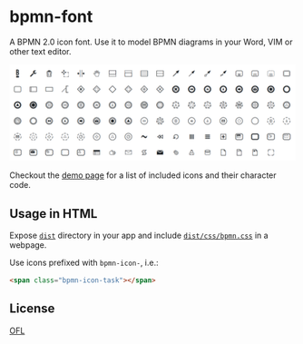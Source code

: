# bpmn-font

A BPMN 2.0 icon font. Use it to model BPMN diagrams in your Word, VIM or other text editor.

![Font Preview](./resources/symbols.png)

Checkout the [demo page](https://cdn.statically.io/gh/bpmn-io/bpmn-font/master/dist/demo.html) for a list of included icons and their character code.


## Usage in HTML

Expose [`dist`](./dist) directory in your app and include [`dist/css/bpmn.css`](./dist/css/bpmn.css) in a webpage.

Use icons prefixed with `bpmn-icon-`, i.e.:

```html
<span class="bpmn-icon-task"></span>
```


## License

[OFL](http://scripts.sil.org/cms/scripts/page.php?item_id=OFL_web)
